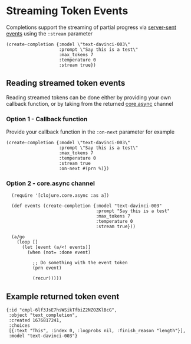 # Streaming Token Events

Completions support the streaming of partial progress via [server-sent events](https://platform.openai.com/docs/api-reference/completions/create#completions/create-stream) using the `:stream` parameter

```
(create-completion {:model \"text-davinci-003\"
                    :prompt \"Say this is a test\"
                    :max_tokens 7
                    :temperature 0
                    :stream true})
```

## Reading streamed token events

Reading streamed tokens can be done either by providing your own callback function, or by taking from the returned [core.async](https://clojure.org/guides/async_walkthrough#_getting_started) channel

### Option 1 - Callback function

Provide your callback function in the `:on-next` parameter for example

```
(create-completion {:model \"text-davinci-003\"
                    :prompt \"Say this is a test\"
                    :max_tokens 7
                    :temperature 0
                    :stream true
                    :on-next #(prn %)})
```

### Option 2 - core.async channel

```
  (require '[clojure.core.async :as a])

  (def events (create-completion {:model "text-davinci-003"
                                  :prompt "Say this is a test"
                                  :max_tokens 7
                                  :temperature 0
                                  :stream true}))

  (a/go
    (loop []
      (let [event (a/<! events)]
        (when (not= :done event)

          ;; Do something with the event token
          (prn event)

          (recur)))))

```

## Example returned token event

```
{:id "cmpl-6lf3JsE7hsWSikTfbiZ2NZOZKlBcG",
 :object "text_completion",
 :created 1676817241,
 :choices
 [{:text "This", :index 0, :logprobs nil, :finish_reason "length"}],
 :model "text-davinci-003"}
```
